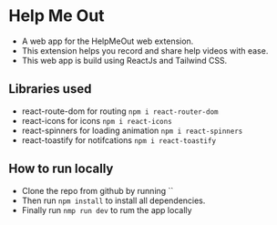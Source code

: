 # Help Me Out

- A web app for the HelpMeOut web extension.
- This extension helps you record and share help videos with ease.
- This web app is build using ReactJs and Tailwind CSS.

## Libraries used

- react-route-dom for routing `npm i react-router-dom`
- react-icons for icons `npm i react-icons`
- react-spinners for loading animation `npm i react-spinners`
- react-toastify for notifcations `npm i react-toastify`

## How to run locally

- Clone the repo from github by running ``
- Then run `npm install` to install all dependencies.
- Finally run `nmp run dev` to rum the app locally
